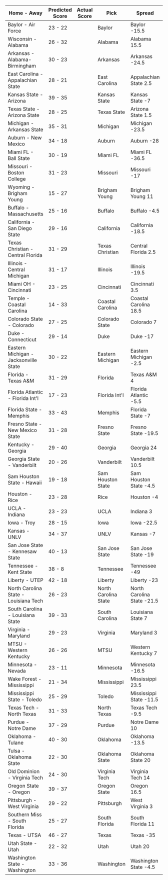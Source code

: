 Home - Away | Predicted Score | Actual Score | Pick | Spread | ATS Pick | O/U | O/U Pick
--- | --- | --- | --- | --- | --- | --- | ---
Baylor - Air Force | 23 - 22 |  | Baylor | Baylor -15.5 | Air Force | 41.5 | Over
Wisconsin - Alabama | 26 - 32 |  | Alabama | Alabama 15.5 | Wisconsin | 50.5 | Over
Arkansas - Alabama-Birmingham | 30 - 23 |  | Arkansas | Arkansas -24.5 | Alabama-Birmingham | 60.5 | Under
East Carolina - Appalachian State | 28 - 21 |  | East Carolina | Appalachian State 2.5 | East Carolina | 60 | Under
Kansas State - Arizona | 39 - 35 |  | Kansas State | Kansas State -7 | Arizona | 58 | Over
Texas State - Arizona State | 28 - 25 |  | Texas State | Arizona State 1.5 | Texas State | 59.5 | Under
Michigan - Arkansas State | 35 - 31 |  | Michigan | Michigan -23.5 | Arkansas State | 48.5 | Over
Auburn - New Mexico | 34 - 18 |  | Auburn | Auburn -28 | New Mexico | 61 | Under
Miami FL - Ball State | 30 - 19 |  | Miami FL | Miami FL -36.5 | Ball State | 54 | Under
Missouri - Boston College | 31 - 23 |  | Missouri | Missouri -17 | Boston College | 54 | Under
Wyoming - Brigham Young | 15 - 27 |  | Brigham Young | Brigham Young 11 | Brigham Young | 39.5 | Over
Buffalo - Massachusetts | 25 - 16 |  | Buffalo | Buffalo -4.5 | Buffalo | 44.5 | Under
California - San Diego State | 29 - 16 |  | California | California -18.5 | San Diego State | 48 | Under
Texas Christian - Central Florida | 31 - 29 |  | Texas Christian | Central Florida 2.5 | Texas Christian | 61.5 | Under
Illinois - Central Michigan | 31 - 17 |  | Illinois | Illinois -19.5 | Central Michigan | 49.5 | Under
Miami OH - Cincinnati | 23 - 25 |  | Cincinnati | Cincinnati 3.5 | Miami OH | 46.5 | Over
Temple - Coastal Carolina | 14 - 33 |  | Coastal Carolina | Coastal Carolina 18.5 | Coastal Carolina | 52.5 | Under
Colorado State - Colorado | 27 - 25 |  | Colorado State | Colorado 7 | Colorado State | 58 | Under
Duke - Connecticut | 29 - 14 |  | Duke | Duke -17 | Connecticut | 47.5 | Under
Eastern Michigan - Jacksonville State | 30 - 22 |  | Eastern Michigan | Eastern Michigan -2.5 | Eastern Michigan | 52 | Under
Florida - Texas A&M | 31 - 29 |  | Florida | Texas A&M 4 | Florida | 47 | Over
Florida Atlantic - Florida Int'l | 17 - 23 |  | Florida Int'l | Florida Atlantic -5.5 | Florida Int'l | 43 | Under
Florida State - Memphis | 33 - 43 |  | Memphis | Florida State -7 | Memphis | 52 | Over
Fresno State - New Mexico State | 31 - 28 |  | Fresno State | Fresno State -19.5 | New Mexico State | 47.5 | Over
Kentucky - Georgia | 29 - 40 |  | Georgia | Georgia 24 | Kentucky | 45 | Over
Georgia State - Vanderbilt | 20 - 26 |  | Vanderbilt | Vanderbilt 10.5 | Georgia State | 46 | Under
Sam Houston State - Hawaii | 19 - 18 |  | Sam Houston State | Sam Houston State -4.5 | Hawaii | 50 | Under
Houston - Rice | 23 - 28 |  | Rice | Houston -4 | Rice | 44 | Over
UCLA - Indiana | 23 - 23 |  | UCLA | Indiana 3 | UCLA | 46.5 | Under
Iowa - Troy | 28 - 15 |  | Iowa | Iowa -22.5 | Troy | 39 | Over
Kansas - UNLV | 34 - 37 |  | UNLV | Kansas -7 | UNLV | 57.5 | Over
San Jose State - Kennesaw State | 40 - 13 |  | San Jose State | San Jose State -19 | San Jose State | 44 | Over
Tennessee - Kent State | 38 - 8 |  | Tennessee | Tennessee -49 | Kent State | 63 | Under
Liberty - UTEP | 42 - 18 |  | Liberty | Liberty -23 | Liberty | 57.5 | Over
North Carolina State - Louisiana Tech | 26 - 23 |  | North Carolina State | North Carolina State -21.5 | Louisiana Tech | 49 | Under
South Carolina - Louisiana State | 39 - 33 |  | South Carolina | Louisiana State 7 | South Carolina | 50 | Over
Virginia - Maryland | 29 - 23 |  | Virginia | Maryland 3 | Virginia | 57.5 | Under
MTSU - Western Kentucky | 26 - 26 |  | MTSU | Western Kentucky 7 | MTSU | 54 | Under
Minnesota - Nevada | 23 - 11 |  | Minnesota | Minnesota -16.5 | Nevada | 43.5 | Under
Wake Forest - Mississippi | 21 - 34 |  | Mississippi | Mississippi 23.5 | Wake Forest | 64.5 | Under
Mississippi State - Toledo | 25 - 29 |  | Toledo | Mississippi State -11.5 | Toledo | 59.5 | Under
Texas Tech - North Texas | 31 - 33 |  | North Texas | Texas Tech -9.5 | North Texas | 69.5 | Under
Purdue - Notre Dame | 37 - 29 |  | Purdue | Notre Dame 10 | Purdue | 45 | Over
Oklahoma - Tulane | 40 - 30 |  | Oklahoma | Oklahoma -13.5 | Tulane | 47.5 | Over
Tulsa - Oklahoma State | 22 - 30 |  | Oklahoma State | Oklahoma State 20 | Tulsa | 62 | Under
Old Dominion - Virginia Tech | 24 - 30 |  | Virginia Tech | Virginia Tech 14 | Old Dominion | 50 | Over
Oregon State - Oregon | 39 - 37 |  | Oregon State | Oregon 16.5 | Oregon State | 50 | Over
Pittsburgh - West Virginia | 29 - 22 |  | Pittsburgh | West Virginia 3 | Pittsburgh | 60 | Under
Southern Miss - South Florida | 25 - 27 |  | South Florida | South Florida 11 | Southern Miss | 58 | Under
Texas - UTSA | 46 - 27 |  | Texas | Texas -35 | UTSA | 53.5 | Over
Utah State - Utah | 22 - 32 |  | Utah | Utah 20 | Utah State | 45 | Over
Washington State - Washington | 33 - 36 |  | Washington | Washington State -4.5 | Washington | 56 | Over
